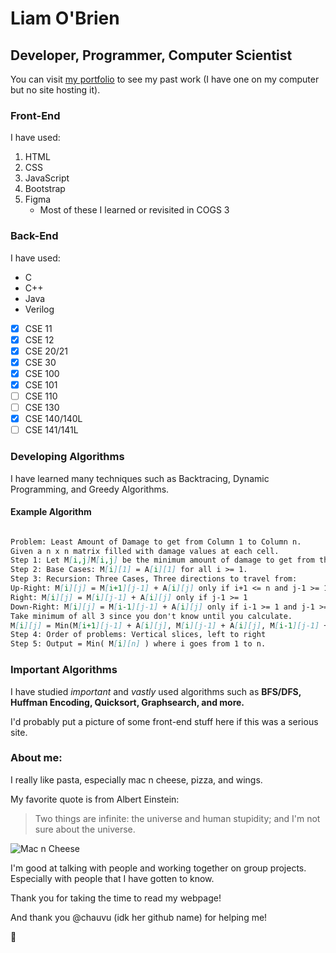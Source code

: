 # Liam O'Brien
## Developer, Programmer, Computer Scientist

You can visit [my portfolio](file:///C:/Users/chuck/Documents/COGS%203/final_portfolio/O'Brienindex.html) to see my past work (I have one on my computer but no site hosting it). 

### Front-End

I have used:

1. HTML
2. CSS
3. JavaScript
4. Bootstrap
5. Figma
   - Most of these I learned or revisited in COGS 3

### Back-End

I have used:

- C
- C++
- Java
- Verilog

- [x] CSE 11
- [x] CSE 12
- [x] CSE 20/21
- [x] CSE 30
- [x] CSE 100
- [x] CSE 101
- [ ] CSE 110
- [ ] CSE 130
- [x] CSE 140/140L
- [ ] CSE 141/141L

### Developing Algorithms

I have learned many techniques such as Backtracing, Dynamic Programming, and Greedy Algorithms.

#### Example Algorithm

```markdown

Problem: Least Amount of Damage to get from Column 1 to Column n.
Given a n x n matrix filled with damage values at each cell.
Step 1: Let M[i,j]M[i,j] be the minimum amount of damage to get from the left column to cell (i,j)(i,j) (including the damage from cell (i,j)(i,j)).
Step 2: Base Cases: M[i][1] = A[i][1] for all i >= 1.
Step 3: Recursion: Three Cases, Three directions to travel from:
Up-Right: M[i][j] = M[i+1][j-1] + A[i][j] only if i+1 <= n and j-1 >= 1
Right: M[i][j] = M[i][j-1] + A[i][j] only if j-1 >= 1
Down-Right: M[i][j] = M[i-1][j-1] + A[i][j] only if i-1 >= 1 and j-1 >= 1
Take minimum of all 3 since you don't know until you calculate.
M[i][j] = Min(M[i+1][j-1] + A[i][j], M[i][j-1] + A[i][j], M[i-1][j-1] + A[i][j])
Step 4: Order of problems: Vertical slices, left to right
Step 5: Output = Min( M[i][n] ) where i goes from 1 to n.

```

### Important Algorithms

I have studied _important_ and _vastly_ used algorithms such as **BFS/DFS, Huffman Encoding, Quicksort, Graphsearch, and more.**

I'd probably put a picture of some front-end stuff here if this was a serious site.

### About me:

I really like pasta, especially mac n cheese, pizza, and wings.

My favorite quote is from Albert Einstein:

>Two things are infinite: the universe and human stupidity; and I'm not sure about the universe.

![Mac n Cheese](https://www.momontimeout.com/wp-content/uploads/2018/10/homemade-mac-and-cheese-recipe-titled.jpg)

I'm good at talking with people and working together on group projects. Especially with people that I have gotten to know.

Thank you for taking the time to read my webpage!

And thank you @chauvu (idk her github name) for helping me!

:hugs:
